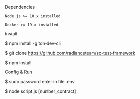 
Dependencies

    Node.js >= 10.x installed

    Docker >= 19.x installed

Install

$ npm install -g ton-dev-cli

$ git clone https://github.com/radianceteam/sc-test-framework

$ npm install

Config & Run

$ sudo password enter in file .env

$ node script.js [number_contract]
